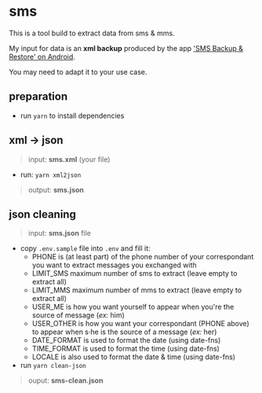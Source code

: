 # sms

This is a tool build to extract data from sms & mms.

My input for data is an **xml backup** produced by the app ['SMS Backup & Restore' on Android](https://play.google.com/store/apps/details?id=com.riteshsahu.SMSBackupRestore).

You may need to adapt it to your use case.

## preparation

- run `yarn` to install dependencies

## xml → json

> input: **sms.xml** (your file)
- run: `yarn xml2json`

> output: **sms.json**

## json cleaning

> input: **sms.json** file

- copy `.env.sample` file into `.env` and fill it:
  - PHONE is (at least part) of the phone number of your correspondant you want to extract messages you exchanged with
  - LIMIT_SMS maximum number of sms to extract (leave empty to extract all)
  - LIMIT_MMS maximum number of mms to extract (leave empty to extract all)
  - USER_ME is how you want yourself to appear when you're the source of message (_ex:_ him)
  - USER_OTHER is how you want your correspondant (PHONE above) to appear when s·he is the source of a message (_ex:_ her)
  - DATE_FORMAT is used to format the date (using date-fns)
  - TIME_FORMAT is used to format the time (using date-fns)
  - LOCALE is also used to format the date & time  (using date-fns)
- run `yarn clean-json`

> ouput: **sms-clean.json**
